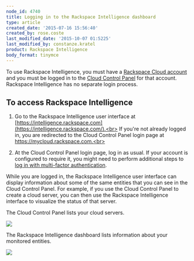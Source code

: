 ```yaml
---
node_id: 4740
title: Logging in to the Rackspace Intelligence dashboard
type: article
created_date: '2015-07-16 15:56:40'
created_by: rose.coste
last_modified_date: '2015-10-07 01:5225'
last_modified_by: constanze.kratel
product: Rackspace Intelligence
body_format: tinymce
---
```


To use Rackspace Intelligence, you must have a [Rackspace Cloud
account](https://cart.rackspace.com/cloud) and you must be logged in to
the [Cloud Control Panel](https://mycloud.rackspace.com/) for that
account. Rackspace Intelligence has no separate login process.

To access Rackspace Intelligence
--------------------------------

1.  Go to the Rackspace Intelligence user interface
    at [https://intelligence.rackspace.com](https://intelligence.rackspace.com/).<br>
     If you're not already logged in, you are redirected to the Cloud
    Control Panel login page at https://mycloud.rackspace.com.<br>
      
2.  At the Cloud Control Panel login page, log in as usual. If your
    account is configured to require it, you might need to perform
    additional steps to [log in with multi-factor
    authentication](https://admin.rackspace.com/knowledge_center/article/multi-factor-authentication-from-the-cloud-control-panel#login2Factor).

While you are logged in, the Rackspace Intelligence user interface can
display information about some of the same entities that you can see in
the Cloud Control Panel. For example, if you use the Cloud Control Panel
to create a cloud server, you can then use the Rackspace Intelligence
interface to visualize the status of that server.

The Cloud Control Panel lists your cloud servers.

![](/knowledge_center/sites/default/files/field/image/intelligence-login-mycloud-login_0.png)

The Rackspace Intelligence dashboard lists information about your
monitored entities.

![](/knowledge_center/sites/default/files/field/image/intelligence-dashboard-overview_1.png)

